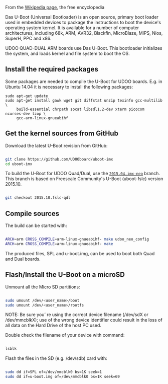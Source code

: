 
From the [Wikipedia page](https://en.wikipedia.org/wiki/Das_U-Boot), the free encyclopedia

Das U-Boot (Universal Bootloader) is an open source, primary boot loader used in embedded devices to package the instructions to boot the device's operating system kernel. It is available for a number of computer architectures, including 68k, ARM, AVR32, Blackfin, MicroBlaze, MIPS, Nios, SuperH, PPC and x86.

UDOO QUAD-DUAL ARM boards use Das U-Boot. This bootloader initializes the system, and loads kernel and file system to boot the OS.

## Install the required packages

Some packages are needed to compile the U-Boot for UDOO boards.
E.g. in Ubuntu 14.04 it is necessary to install the following packages:

    sudo apt-get update
    sudo apt-get install gawk wget git diffstat unzip texinfo gcc-multilib \
         build-essential chrpath socat libsdl1.2-dev xterm picocom ncurses-dev lzop \
         gcc-arm-linux-gnueabihf

## Get the kernel sources from GitHub

Download the latest U-Boot revision from GitHub:

```bash

git clone https://github.com/UDOOboard/uboot-imx
cd uboot-imx

```

To build the U-Boot for UDOO Quad/Dual, use the [`2015.04.imx-neo`](https://github.com/UDOOboard/uboot-imx/tree/2015.04.imx-neo) branch. This branch is based on Freescale Community's U-Boot (uboot-fslc) version 2015.10.

```bash

git checkout 2015.10.fslc-qdl

```

## Compile sources

The build can be started with:

```bash

ARCH=arm CROSS_COMPILE=arm-linux-gnueabihf- make udoo_neo_config
ARCH=arm CROSS_COMPILE=arm-linux-gnueabihf- make

```
The produced files, SPL and u-boot.img, can be used to boot both Quad and Dual boards.

## Flash/Install the U-Boot on a microSD

Unmount all the Micro SD partitions:

```bash

sudo umount /dev/<user_name>/boot
sudo umount /dev/<user_name>/rootfs

```

NOTE: Be sure you’ re using the correct device filename (/dev/sdX or /dev/mmcblkX); use of the wrong device identifier could result in the loss of all data on the Hard Drive of the host PC used.

Double check the filename of your device with command:

```bash

lsblk

```

Flash the files in the SD (e.g. /dev/sdb) card with:


```bash

sudo dd if=SPL of=/dev/mmcblk0 bs=1K seek=1
sudo dd if=u-boot.img of=/dev/mmcblk0 bs=1K seek=69

```
